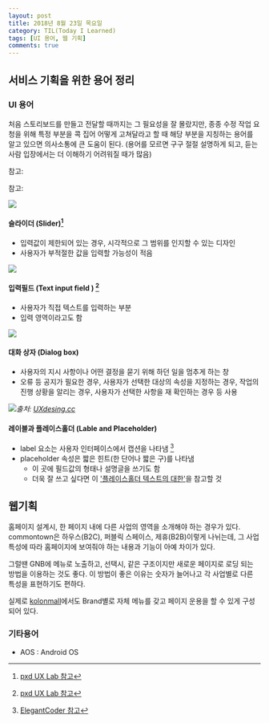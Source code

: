 ```yaml
---
layout: post
title: 2018년 8월 23일 목요일
category: TIL(Today I Learned)
tags: [UI 용어, 웹 기획]
comments: true
---
```


## 서비스 기획을 위한 용어 정리

### UI 용어
처음 스토리보드를 만들고 전달할 때까지는 그 필요성을 잘 몰랐지만, 종종 수정 작업 요청을 위해 특정 부분을 콕 집어 어떻게 고쳐달라고 할 때 해당 부분을 지칭하는 용어를 알고 있으면 의사소통에 큰 도움이 된다. (용어를 모르면 구구 절절 설명하게 되고, 듣는 사람 입장에서는 더 이해하기 어려워질 때가 많음)

참고:


참고:

![](https://t1.daumcdn.net/cfile/tistory/2238013F50D1612716)

#### 슬라이더 (Slider)[^1]
[^1]:[pxd UX Lab 참고](http://story.pxd.co.kr/616)
- 입력값이 제한되어 있는 경우, 시각적으로 그 범위를 인지할 수 있는 디자인
- 사용자가 부적절한 값을 입력할 가능성이 적음 

![](https://t1.daumcdn.net/cfile/tistory/035C203450D1640311)

#### 입력필드 (Text input field ) [^1]
- 사용자가 직접 텍스트를 입력하는 부분 
- 입력 영역이라고도 함
  
![](https://t1.daumcdn.net/cfile/tistory/2438214750D1B66F32)

#### 대화 상자 (Dialog box)
- 사용자의 지시 사항이나 어떤 결정을 묻기 위해 하던 일을 멈추게 하는 창
- 오류 등 공지가 필요한 경우, 사용자가 선택한 대상의 속성을 지정하는 경우, 작업의 진행 상황을 알리는 경우, 사용자가 선택한 사항을 재 확인하는 경우 등 사용


![](https://cdn-images-1.medium.com/max/2000/1*PuthyBD2JKLeDA6LYtmd2A.jpeg)*출처: [UXdesing.cc](https://uxdesign.cc/alternatives-to-placeholder-text-13f430abc56f)*

#### 레이블과 플레이스홀더 (Lable and Placeholder)
- label 요소는 사용자 인터페이스에서 캡션을 나타냄 [^2]
- placeholder 속성은 짧은 힌트(한 단어나 짧은 구)를 나타냄
    - 이 곳에 필드값의 형태나 설명글을 쓰기도 함
    - 더욱 잘 쓰고 싶다면 이 ['플레이스홀더 텍스트의 대한'](https://brunch.co.kr/@ebprux/250)을 참고할 것
  
[^2]: [ElegantCoder 참고](https://elegantcoder.com/label-ui/)


## 웹기획
홈페이지 설계시, 한 페이지 내에 다른 사업의 영역을 소개해야 하는 경우가 있다. commontown은 하우스(B2C), 퍼블릭 스페이스, 제휴(B2B)이렇게 나뉘는데, 그 사업 특성에 따라 홈페이지에 보여줘야 하는 내용과 기능이 아예 차이가 있다.

그럴땐 GNB에 메뉴로 노출하고, 선택시, 같은 구조이지만 새로운 페이지로 로딩 되는 방법을 이용하는 것도 좋다. 이 방법이 좋은 이유는 숫자가 늘어나고 각 사업별로 다른 특성을 표현하기도 편하다.

실제로 [kolonmall](https://www.kolonmall.com/SUECOMMABONNIE)에서도 Brand별로 자체 메뉴를 갖고 페이지 운용을 할 수 있게 구성되어 있다.


### 기타용어
- AOS : Android OS